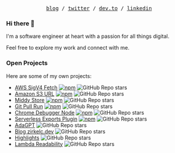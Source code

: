 <p align="center">
  <samp>
    <a href="https://zirkelc.dev">blog</a> /
    <a href="https://twitter.com/zirkelc_">twitter</a> /
    <a href="https://dev.to/zirkelc">dev.to</a> /
    <a href="https://www.linkedin.com/in/christian-zirkel/">linkedin</a>
  </samp>
</p>

### Hi there 👋

I'm a software engineer at heart with a passion for all things digital. 

Feel free to explore my work and connect with me.

### Open Projects
Here are some of my own projects:

- [AWS SigV4 Fetch](https://github.com/zirkelc/aws-sigv4-fetch) [![npm](https://img.shields.io/npm/dt/aws-sigv4-fetch)](https://www.npmjs.com/package/aws-sigv4-fetch) ![GitHub Repo stars](https://img.shields.io/github/stars/zirkelc/aws-sigv4-fetch?style=social) 
- [Amazon S3 URL](https://github.com/zirkelc/amazon-s3-url) [![npm](https://img.shields.io/npm/dt/amazon-s3-url)](https://www.npmjs.com/package/amazon-s3-url) ![GitHub Repo stars](https://img.shields.io/github/stars/zirkelc/amazon-s3-url?style=social)
- [Middy Store](https://github.com/zirkelc/middy-store) [![npm](https://img.shields.io/npm/dt/middy-store)](https://www.npmjs.com/package/middy-store) ![GitHub Repo stars](https://img.shields.io/github/stars/zirkelc/middy-store?style=social)
- [Git Pull Run](https://github.com/zirkelc/git-pull-run) [![npm](https://img.shields.io/npm/dt/git-pull-run)](https://www.npmjs.com/package/git-pull-run) ![GitHub Repo stars](https://img.shields.io/github/stars/zirkelc/git-pull-run?style=social)
- [Chrome Debugger Node](https://github.com/zirkelc/chrome-debugger-node) [![npm](https://img.shields.io/npm/dt/create-chrome-debugger)](https://www.npmjs.com/package/create-chrome-debugger) ![GitHub Repo stars](https://img.shields.io/github/stars/zirkelc/chrome-debugger-node?style=social)
- [Serverless Exports Plugin](https://github.com/zirkelc/serverless-exports-plugin) [![npm](https://img.shields.io/npm/dt/serverless-exports-plugin)](https://www.npmjs.com/package/serverless-exports-plugin) ![GitHub Repo stars](https://img.shields.io/github/stars/zirkelc/serverless-exports-plugin?style=social)
- [AdaGPT](https://github.com/zirkelc/AdaGPT) ![GitHub Repo stars](https://img.shields.io/github/stars/zirkelc/AdaGPT?style=social)
- [Blog zirkelc.dev](https://github.com/zirkelc/zirkelc.dev) ![GitHub Repo stars](https://img.shields.io/github/stars/zirkelc/zirkelc.dev?style=social)
- [Highlights](https://zirkelc.github.io/highlights/) ![GitHub Repo stars](https://img.shields.io/github/stars/zirkelc/highlights?style=social)
- [Lambda Readability](https://zirkelc.github.io/lambda-readability/) ![GitHub Repo stars](https://img.shields.io/github/stars/zirkelc/lambda-readability?style=social)

<!--
**Pull Requests**
- [PNPM: Add reporter option to hide prefix from concurrent outputs](https://github.com/pnpm/pnpm/pull/7086)
- [Serverless-Step-Functions: Add type declarations to DefinitelyTyped](https://github.com/DefinitelyTyped/DefinitelyTyped/pull/66693)
- [Shopif JS: Add support for AWS DynamoDB session storage](https://github.com/Shopify/shopify-app-js/pull/167)
- [Neo4j APOC: Fix for prodedure for JSON export](https://github.com/neo4j-contrib/neo4j-apoc-procedures/pull/3152)
- [Cytoscape.js: Add support for path selctors](https://github.com/cytoscape/cytoscape.js/pull/2952)
- [Serverless-Step-Functions: Add support for InputTransformer in events](https://github.com/serverless-operations/serverless-step-functions/pull/448)
- [GitHub Lint Action: Add TypeScript as linter](https://github.com/wearerequired/lint-action/pull/575)
- [Notion-to-Markdown: Add support for markdown equations](https://github.com/souvikinator/notion-to-md/pull/66)
- [Neovis.js: Add support for nodes and edges in event handler](https://github.com/neo4j-contrib/neovis.js/pull/127)
-->
<!--



**zirkelc/zirkelc** is a ✨ _special_ ✨ repository because its `README.md` (this file) appears on your GitHub profile.

Here are some ideas to get you started:

- 🔭 I’m currently working on ...
- 🌱 I’m currently learning ...
- 👯 I’m looking to collaborate on ...
- 🤔 I’m looking for help with ...
- 💬 Ask me about ...
- 📫 How to reach me: ...
- 😄 Pronouns: ...
- ⚡ Fun fact: ...
-->
